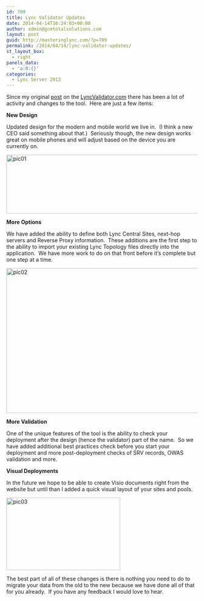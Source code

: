 ```yaml
---
id: 709
title: Lync Validator Updates
date: 2014-04-14T16:24:03+00:00
author: admin@gcmtotalsolutions.com
layout: post
guid: http://masteringlync.com/?p=709
permalink: /2014/04/14/lync-validator-updates/
st_layout_box:
  - right
panels_data:
  - 'a:0:{}'
categories:
  - Lync Server 2013
---
```

Since my original [post](http://masteringlync.com/2014/02/16/introducing-the-lyncvalidator/) on the <a href="http://lyncvalidator.com" target="_blank">LyncValidator.com</a> there has been a lot of activity and changes to the tool.  Here are just a few items:

**New Design**

Updated design for the modern and mobile world we live in.  (I think a new CEO said something about that.)  Seriously though, the new design works great on mobile phones and will adjust based on the device you are currently on.

[<img class="alignnone wp-image-710" src="https://i2.wp.com/masteringlync.gcmtotalsolutions.com/wp-content/uploads/sites/2/2014/04/pic01-1024x264.png?resize=600%2C155&#038;ssl=1" alt="pic01" width="600" height="155" srcset="https://i2.wp.com/masteringlync.com/wp-content/uploads/sites/2/2014/04/pic01.png?resize=1024%2C264&ssl=1 1024w, https://i2.wp.com/masteringlync.com/wp-content/uploads/sites/2/2014/04/pic01.png?resize=300%2C77&ssl=1 300w, https://i2.wp.com/masteringlync.com/wp-content/uploads/sites/2/2014/04/pic01.png?resize=768%2C198&ssl=1 768w, https://i2.wp.com/masteringlync.com/wp-content/uploads/sites/2/2014/04/pic01.png?w=1445&ssl=1 1445w" sizes="(max-width: 600px) 100vw, 600px" data-recalc-dims="1" />](https://i0.wp.com/masteringlync.com/files/2014/04/pic01.png)

**More Options**

We have added the ability to define both Lync Central Sites, next-hop servers and Reverse Proxy information.  These additions are the first step to the ability to import your existing Lync Topology files directly into the application.  We have more work to do on that front before it&#8217;s complete but one step at a time.

[<img class="alignnone wp-image-712 size-full" src="https://i1.wp.com/masteringlync.gcmtotalsolutions.com/wp-content/uploads/sites/2/2014/04/pic02.png?resize=661%2C382&#038;ssl=1" alt="pic02" width="661" height="382" srcset="https://i1.wp.com/masteringlync.com/wp-content/uploads/sites/2/2014/04/pic02.png?w=661&ssl=1 661w, https://i1.wp.com/masteringlync.com/wp-content/uploads/sites/2/2014/04/pic02.png?resize=300%2C173&ssl=1 300w" sizes="(max-width: 661px) 100vw, 661px" data-recalc-dims="1" />](https://i0.wp.com/masteringlync.com/files/2014/04/pic02.png)

**More Validation**

One of the unique features of the tool is the ability to check your deployment after the design (hence the validator) part of the name.  So we have added additional best practices check before you start your deployment and more post-deployment checks of SRV records, OWAS validation and more.

**Visual Deployments**

In the future we hope to be able to create Visio documents right from the website but until than I added a quick visual layout of your sites and pools.

[<img class="alignnone wp-image-715 size-medium" src="https://i2.wp.com/masteringlync.gcmtotalsolutions.com/wp-content/uploads/sites/2/2014/04/pic03-300x191.png?resize=300%2C191&#038;ssl=1" alt="pic03" width="300" height="191" srcset="https://i2.wp.com/masteringlync.com/wp-content/uploads/sites/2/2014/04/pic03.png?resize=300%2C191&ssl=1 300w, https://i2.wp.com/masteringlync.com/wp-content/uploads/sites/2/2014/04/pic03.png?resize=768%2C488&ssl=1 768w, https://i2.wp.com/masteringlync.com/wp-content/uploads/sites/2/2014/04/pic03.png?resize=1024%2C651&ssl=1 1024w, https://i2.wp.com/masteringlync.com/wp-content/uploads/sites/2/2014/04/pic03.png?w=1064&ssl=1 1064w" sizes="(max-width: 300px) 100vw, 300px" data-recalc-dims="1" />](https://i1.wp.com/masteringlync.com/files/2014/04/pic03.png)

The best part of all of these changes is there is nothing you need to do to migrate your data from the old to the new because we have done all of that for you already.  If you have any feedback I would love to hear.